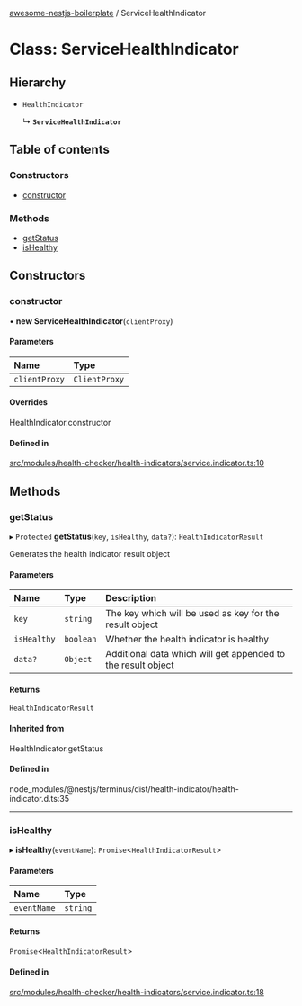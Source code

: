[awesome-nestjs-boilerplate](../README.md) / ServiceHealthIndicator

# Class: ServiceHealthIndicator

## Hierarchy

- `HealthIndicator`

  ↳ **`ServiceHealthIndicator`**

## Table of contents

### Constructors

- [constructor](ServiceHealthIndicator.md#constructor)

### Methods

- [getStatus](ServiceHealthIndicator.md#getstatus)
- [isHealthy](ServiceHealthIndicator.md#ishealthy)

## Constructors

### constructor

• **new ServiceHealthIndicator**(`clientProxy`)

#### Parameters

| Name | Type |
| :------ | :------ |
| `clientProxy` | `ClientProxy` |

#### Overrides

HealthIndicator.constructor

#### Defined in

[src/modules/health-checker/health-indicators/service.indicator.ts:10](https://github.com/klub-deepak/poc_doc_generation_3/blob/afd7f83/src/modules/health-checker/health-indicators/service.indicator.ts#L10)

## Methods

### getStatus

▸ `Protected` **getStatus**(`key`, `isHealthy`, `data?`): `HealthIndicatorResult`

Generates the health indicator result object

#### Parameters

| Name | Type | Description |
| :------ | :------ | :------ |
| `key` | `string` | The key which will be used as key for the result object |
| `isHealthy` | `boolean` | Whether the health indicator is healthy |
| `data?` | `Object` | Additional data which will get appended to the result object |

#### Returns

`HealthIndicatorResult`

#### Inherited from

HealthIndicator.getStatus

#### Defined in

node_modules/@nestjs/terminus/dist/health-indicator/health-indicator.d.ts:35

___

### isHealthy

▸ **isHealthy**(`eventName`): `Promise`<`HealthIndicatorResult`\>

#### Parameters

| Name | Type |
| :------ | :------ |
| `eventName` | `string` |

#### Returns

`Promise`<`HealthIndicatorResult`\>

#### Defined in

[src/modules/health-checker/health-indicators/service.indicator.ts:18](https://github.com/klub-deepak/poc_doc_generation_3/blob/afd7f83/src/modules/health-checker/health-indicators/service.indicator.ts#L18)
